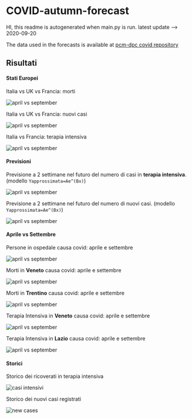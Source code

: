 
# COVID-autumn-forecast

HI, this readme is autogenerated when main.py is run.
latest update --> 2020-09-20

The data used in the forecasts is available at [pcm-dpc covid repository](https://github.com/pcm-dpc/COVID-19/blob/master/dati-json/dpc-covid19-ita-regioni.json)

## Risultati


#### Stati Europei

Italia vs UK vs Francia: morti

![april vs september](images/gdeaths.png)

Italia vs UK vs Francia: nuovi casi

![april vs september](images/ginfections.png)

Italia vs Francia: terapia intensiva

![april vs september](images/gintensive.png)



#### Previsioni

Previsione a 2 settimane nel futuro del numero di casi in **terapia intensiva**. (modello `Yapprossimata=Ae^(Bx)`)

![april vs september](images/predictionint.png)

Previsione a 2 settimane nel futuro del numero di nuovi casi. (modello `Yapprossimata=Ae^(Bx)`)

![april vs september](images/prediction.png)

#### Aprile vs Settembre

Persone in ospedale causa covid: aprile e settembre

![april vs september](images/aprilseptember.png)

Morti in **Veneto** causa covid: aprile e settembre

![april vs september](images/aprilseptemberve.png)

Morti in **Trentino** causa covid: aprile e settembre

![april vs september](images/aprilseptembertr.png)

Terapia Intensiva in **Veneto** causa covid: aprile e settembre

![april vs september](images/aprilseptemberveintensive.png)

Terapia Intensiva in **Lazio** causa covid: aprile e settembre

![april vs september](images/aprilseptemberveintensila.png)


#### Storici

Storico dei ricoverati in terapia intensiva

![casi intensivi](images/intensive.png)

Storico dei nuovi casi registrati

![new cases](images/infections.png)


    